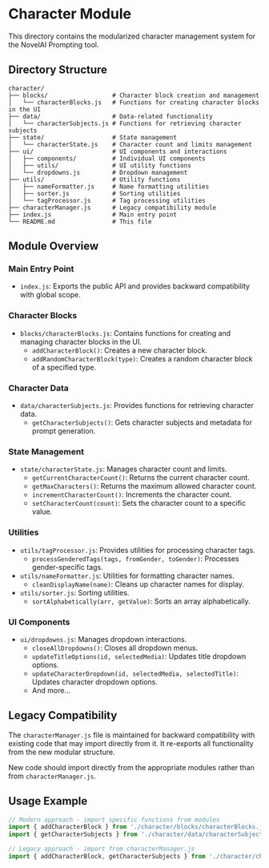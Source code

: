 # Character Module

This directory contains the modularized character management system for the NovelAI Prompting tool.

## Directory Structure

```
character/
├── blocks/                  # Character block creation and management
│   └── characterBlocks.js   # Functions for creating character blocks in the UI
├── data/                    # Data-related functionality
│   └── characterSubjects.js # Functions for retrieving character subjects
├── state/                   # State management
│   └── characterState.js    # Character count and limits management
├── ui/                      # UI components and interactions
│   ├── components/          # Individual UI components
│   ├── utils/               # UI utility functions
│   └── dropdowns.js         # Dropdown management
├── utils/                   # Utility functions
│   ├── nameFormatter.js     # Name formatting utilities
│   ├── sorter.js            # Sorting utilities
│   └── tagProcessor.js      # Tag processing utilities
├── characterManager.js      # Legacy compatibility module
├── index.js                 # Main entry point
└── README.md                # This file
```

## Module Overview

### Main Entry Point

- `index.js`: Exports the public API and provides backward compatibility with global scope.

### Character Blocks

- `blocks/characterBlocks.js`: Contains functions for creating and managing character blocks in the UI.
  - `addCharacterBlock()`: Creates a new character block.
  - `addRandomCharacterBlock(type)`: Creates a random character block of a specified type.

### Character Data

- `data/characterSubjects.js`: Provides functions for retrieving character data.
  - `getCharacterSubjects()`: Gets character subjects and metadata for prompt generation.

### State Management

- `state/characterState.js`: Manages character count and limits.
  - `getCurrentCharacterCount()`: Returns the current character count.
  - `getMaxCharacters()`: Returns the maximum allowed character count.
  - `incrementCharacterCount()`: Increments the character count.
  - `setCharacterCount(count)`: Sets the character count to a specific value.

### Utilities

- `utils/tagProcessor.js`: Provides utilities for processing character tags.
  - `processGenderedTags(tags, fromGender, toGender)`: Processes gender-specific tags.
- `utils/nameFormatter.js`: Utilities for formatting character names.
  - `cleanDisplayName(name)`: Cleans up character names for display.
- `utils/sorter.js`: Sorting utilities.
  - `sortAlphabetically(arr, getValue)`: Sorts an array alphabetically.

### UI Components

- `ui/dropdowns.js`: Manages dropdown interactions.
  - `closeAllDropdowns()`: Closes all dropdown menus.
  - `updateTitleOptions(id, selectedMedia)`: Updates title dropdown options.
  - `updateCharacterDropdown(id, selectedMedia, selectedTitle)`: Updates character dropdown options.
  - And more...

## Legacy Compatibility

The `characterManager.js` file is maintained for backward compatibility with existing code that may import directly from it. It re-exports all functionality from the new modular structure.

New code should import directly from the appropriate modules rather than from `characterManager.js`.

## Usage Example

```javascript
// Modern approach - import specific functions from modules
import { addCharacterBlock } from './character/blocks/characterBlocks.js';
import { getCharacterSubjects } from './character/data/characterSubjects.js';

// Legacy approach - import from characterManager.js
import { addCharacterBlock, getCharacterSubjects } from './character/characterManager.js';
``` 